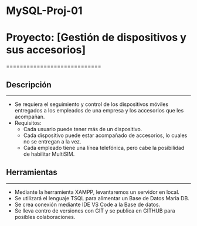 # MySQL-Proj-01
# Proyecto: [Gestión de dispositivos y sus accesorios]
============================

## Descripción
------------

* Se requiera el seguimiento y control de los dispositivos móviles entregados a los empleados de una empresa y los accesorios que les acompañan.
* Requisitos:
    - Cada usuario puede tener más de un dispositivo.
    - Cada dispositivo puede estar acompañado de accesorios, lo cuales no se entregan a la vez.
    - Cada empleado tiene una línea telefónica, pero cabe la posibilidad de habilitar MultiSIM.

## Herramientas
------------
* Mediante la herramienta XAMPP, levantaremos un servidor en local.
* Se utilizará el lenguaje TSQL para alimentar un Base de Datos Maria DB.
* Se crea conexión mediante IDE VS Code a la Base de datos.
* Se lleva contro de versiones con GIT y se publica en GITHUB para posibles colaboraciones.

